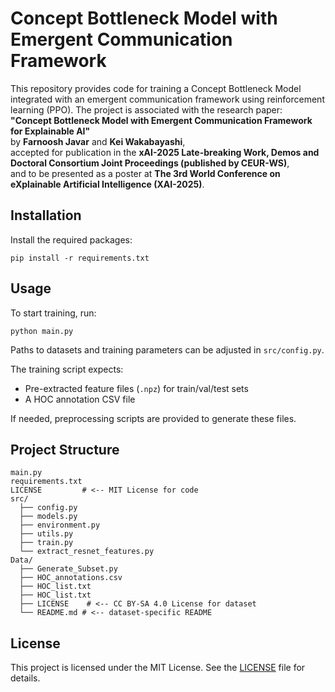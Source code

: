 Concept Bottleneck Model with Emergent Communication Framework
===============================================================

This repository provides code for training a Concept Bottleneck Model integrated with an emergent communication framework using reinforcement learning (PPO).
The project is associated with the research paper:  
**"Concept Bottleneck Model with Emergent Communication Framework for Explainable AI"**  
by **Farnoosh Javar** and **Kei Wakabayashi**,  
accepted for publication in the **xAI-2025 Late-breaking Work, Demos and Doctoral Consortium Joint Proceedings (published by CEUR-WS)**,  
and to be presented as a poster at **The 3rd World Conference on eXplainable Artificial Intelligence (XAI-2025)**.


Installation
------------

Install the required packages:

    pip install -r requirements.txt

Usage
-----

To start training, run:

    python main.py

Paths to datasets and training parameters can be adjusted in `src/config.py`.

The training script expects:
- Pre-extracted feature files (`.npz`) for train/val/test sets
- A HOC annotation CSV file

If needed, preprocessing scripts are provided to generate these files.

Project Structure
-----------------
    main.py
    requirements.txt
    LICENSE         # <-- MIT License for code
    src/
      ├── config.py
      ├── models.py
      ├── environment.py
      ├── utils.py
      ├── train.py
      └── extract_resnet_features.py
    Data/
      ├── Generate_Subset.py
      ├── HOC_annotations.csv
      ├── HOC_list.txt              
      ├── HOC_list.txt
      ├── LICENSE    # <-- CC BY-SA 4.0 License for dataset
      └── README.md # <-- dataset-specific README
License
-------

This project is licensed under the MIT License. See the [LICENSE](./LICENSE) file for details.